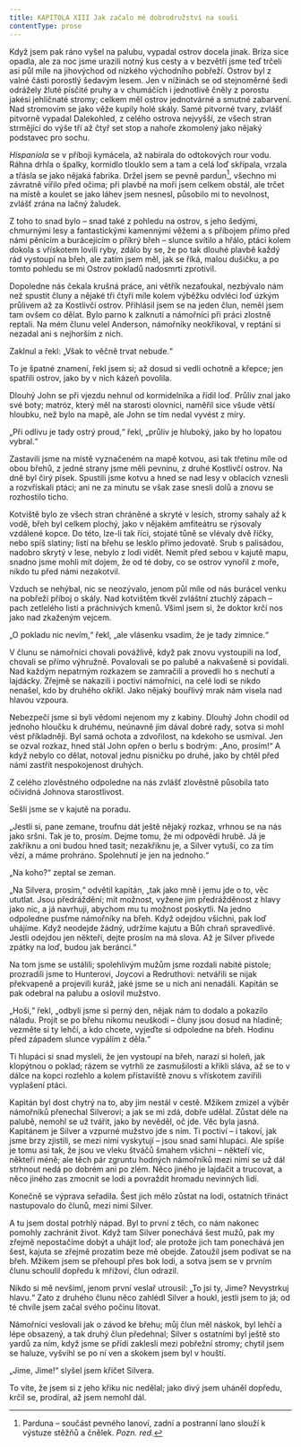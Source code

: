```yaml
---
title: KAPITOLA XIII Jak začalo mé dobrodružství na souši
contentType: prose
---
```


<section>

Když jsem pak ráno vyšel na palubu, vypadal ostrov docela jinak. Bríza sice opadla, ale za noc jsme urazili notný kus cesty a v bezvětří jsme teď trčeli asi půl míle na jihovýchod od nízkého východního pobřeží. Ostrov byl z valné části porostlý šedavým lesem. Jen v nížinách se od stejnoměrné šedi odrážely žluté písčité pruhy a v chumáčích i jednotlivě čněly z porostu jakési jehličnaté stromy; celkem měl ostrov jednotvárné a smutné zabarvení. Nad stromovím se jako věže kupily holé skály. Samé pitvorné tvary, zvlášť pitvorně vypadal Dalekohled, z celého ostrova nejvyšší, ze všech stran strmějící do výše tří až čtyř set stop a nahoře zkomolený jako nějaký podstavec pro sochu.

_Hispaniola_ se v příboji kymácela, až nabírala do odtokových rour vodu. Ráhna drhla o špalky, kormidlo tlouklo sem a tam a celá loď skřípala, vrzala a třásla se jako nějaká fabrika. Držel jsem se pevně pardun[^13], všechno mi závratně vířilo před očima; při plavbě na moři jsem celkem obstál, ale trčet na místě a koulet se jako láhev jsem nesnesl, působilo mi to nevolnost, zvlášť zrána na lačný žaludek.

Z toho to snad bylo – snad také z pohledu na ostrov, s jeho šedými, chmurnými lesy a fantastickými kamennými věžemi a s příbojem přímo před námi pěnícím a burácejícím o příkrý břeh – slunce svítilo a hřálo, ptáci kolem dokola s vřískotem lovili ryby, zdálo by se, že po tak dlouhé plavbě každý rád vystoupí na břeh, ale zatím jsem měl, jak se říká, malou dušičku, a po tomto pohledu se mi Ostrov pokladů nadosmrti zprotivil.

Dopoledne nás čekala krušná práce, ani větřík nezafoukal, nezbývalo nám než spustit čluny a nějaké tři čtyři míle kolem výběžku odvléci loď úzkým průlivem až za Kostlivčí ostrov. Přihlásil jsem se na jeden člun, neměl jsem tam ovšem co dělat. Bylo parno k zalknutí a námořníci při práci zlostně reptali. Na mém člunu velel Anderson, námořníky neokřikoval, v reptání si nezadal ani s nejhorším z nich.

Zaklnul a řekl: „Však to věčně trvat nebude.“

To je špatné znamení, řekl jsem si; až dosud si vedli ochotně a křepce; jen spatřili ostrov, jako by v nich kázeň povolila.

Dlouhý John se při vjezdu nehnul od kormidelníka a řídil loď. Průliv znal jako své boty; matróz, který měl na starosti olovnici, naměřil sice všude větší hloubku, než bylo na mapě, ale John se tím nedal vyvést z míry.

„Při odlivu je tady ostrý proud,“ řekl, „průliv je hluboký, jako by ho lopatou vybral.“

Zastavili jsme na místě vyznačeném na mapě kotvou, asi tak třetinu míle od obou břehů, z jedné strany jsme měli pevninu, z druhé Kostlivčí ostrov. Na dně byl čirý písek. Spustili jsme kotvu a hned se nad lesy v oblacích vznesli a rozvřískali ptáci; ani ne za minutu se však zase snesli dolů a znovu se rozhostilo ticho.

Kotviště bylo ze všech stran chráněné a skryté v lesích, stromy sahaly až k vodě, břeh byl celkem plochý, jako v nějakém amfiteátru se rýsovaly vzdálené kopce. Do této, lze-li tak říci, stojaté tůně se vlévaly dvě říčky, nebo spíš slatiny; listí na břehu se lesklo přímo jedovatě. Srub s palisádou, nadobro skrytý v lese, nebylo z lodi vidět. Nemít před sebou v kajutě mapu, snadno jsme mohli mít dojem, že od té doby, co se ostrov vynořil z moře, nikdo tu před námi nezakotvil.

Vzduch se nehýbal, nic se neozývalo, jenom půl míle od nás burácel venku na pobřeží příboj o skály. Nad kotvištěm tkvěl zvláštní ztuchlý zápach – pach zetlelého listí a práchnivých kmenů. Všiml jsem si, že doktor krčí nos jako nad zkaženým vejcem.

„O pokladu nic nevím,“ řekl, „ale vlásenku vsadím, že je tady zimnice.“

V člunu se námořníci chovali povážlivě, když pak znovu vystoupili na loď, chovali se přímo výhružně. Povalovali se po palubě a nakvašeně si povídali. Nad každým nepatrným rozkazem se zamračili a provedli ho s nechutí a lajdácky. Zřejmě se nakazili i poctiví námořníci, na celé lodi se nikdo nenašel, kdo by druhého okřikl. Jako nějaký bouřlivý mrak nám visela nad hlavou vzpoura.

Nebezpečí jsme si byli vědomi nejenom my z kabiny. Dlouhý John chodil od jednoho hloučku k druhému, neúnavně jim dával dobré rady, sotva si mohl vést příkladněji. Byl samá ochota a zdvořilost, na kdekoho se usmíval. Jen se ozval rozkaz, hned stál John opřen o berlu s bodrým: „Ano, prosím!“ A když nebylo co dělat, notoval jednu písničku po druhé, jako by chtěl před námi zastřít nespokojenost druhých.

Z celého zlověstného odpoledne na nás zvlášť zlověstně působila tato očividná Johnova starostlivost.

Sešli jsme se v kajutě na poradu.

„Jestli si, pane zemane, troufnu dát ještě nějaký rozkaz, vrhnou se na nás jako sršni. Tak je to, prosím. Dejme tomu, že mi odpovědí hrubě. Já je zakřiknu a oni budou hned tasit; nezakřiknu je, a Silver vytuší, co za tím vězí, a máme prohráno. Spolehnutí je jen na jednoho.“

„Na koho?“ zeptal se zeman.

„Na Silvera, prosím,“ odvětil kapitán, „tak jako mně i jemu jde o to, věc ututlat. Jsou předráždění; mít možnost, vyžene jim předrážděnost z hlavy jako nic, a já navrhuji, abychom mu tu možnost poskytli. Na jedno odpoledne pusťme námořníky na břeh. Když odejdou všichni, pak loď uhájíme. Když neodejde žádný, udržíme kajutu a Bůh chraň spravedlivé. Jestli odejdou jen někteří, dejte prosím na má slova. Až je Silver přivede zpátky na loď, budou jak beránci.“

Na tom jsme se ustálili; spolehlivým mužům jsme rozdali nabité pistole; prozradili jsme to Hunterovi, Joycovi a Redruthovi: netvářili se nijak překvapeně a projevili kuráž, jaké jsme se u nich ani nenadáli. Kapitán se pak odebral na palubu a oslovil mužstvo.

„Hoši,“ řekl, „odbyli jsme si perný den, nějak nám to dodalo a pokazilo náladu. Projít se po břehu nikomu neuškodí – čluny jsou dosud na hladině; vezměte si ty lehčí, a kdo chcete, vyjeďte si odpoledne na břeh. Hodinu před západem slunce vypálím z děla.“

Ti hlupáci si snad mysleli, že jen vystoupí na břeh, narazí si holeň, jak klopýtnou o poklad; rázem se vytrhli ze zasmušilosti a křikli sláva, až se to v dálce na kopci rozlehlo a kolem přístaviště znovu s vřískotem zavířili vyplašení ptáci.

Kapitán byl dost chytrý na to, aby jim nestál v cestě. Mžikem zmizel a výběr námořníků přenechal Silverovi; a jak se mi zdá, dobře udělal. Zůstat déle na palubě, nemohl se už tvářit, jako by nevěděl, oč jde. Věc byla jasná. Kapitánem je Silver a vzpurné mužstvo jde s ním. Ti poctiví – i takoví, jak jsme brzy zjistili, se mezi nimi vyskytují – jsou snad samí hlupáci. Ale spíše je tomu asi tak, že jsou ve vleku štváčů šmahem všichni – někteří víc, někteří méně; ale těch pár zgruntu hodných námořníků mezi nimi se už dál strhnout nedá po dobrém ani po zlém. Něco jiného je lajdačit a trucovat, a něco jiného zas zmocnit se lodi a povraždit hromadu nevinných lidí.

Konečně se výprava seřadila. Šest jich mělo zůstat na lodi, ostatních třináct nastupovalo do člunů, mezi nimi Silver.

A tu jsem dostal potrhlý nápad. Byl to první z těch, co nám nakonec pomohly zachránit život. Když tam Silver ponechává šest mužů, pak my zřejmě nepostačíme dobýt a uhájit loď; ale protože jich tam ponechává jen šest, kajuta se zřejmě prozatím beze mě obejde. Zatoužil jsem podívat se na břeh. Mžikem jsem se přehoupl přes bok lodi, a sotva jsem se v prvním člunu schoulil dopředu k mřížoví, člun odrazil.

Nikdo si mě nevšiml, jenom první veslař utrousil: „To jsi ty, Jime? Nevystrkuj hlavu.“ Zato z druhého člunu něco zahlédl Silver a houkl, jestli jsem to já; od té chvíle jsem začal svého počinu litovat.

Námořníci veslovali jak o závod ke břehu; můj člun měl náskok, byl lehčí a lépe obsazený, a tak druhý člun předehnal; Silver s ostatními byl ještě sto yardů za ním, když jsme se přídí zaklesli mezi pobřežní stromy; chytil jsem se haluze, vyšvihl se po ní ven a skokem jsem byl v houští.

„Jime, Jime!“ slyšel jsem křičet Silvera.

To víte, že jsem si z jeho křiku nic nedělal; jako divý jsem uháněl dopředu, krčil se, prodíral, až jsem nemohl dál.

</section>

[^1]: Matróz – námořník. _Pozn. red._

[^2]: Klnout – klít, nadávat. _Pozn. red._

[^3]: Švadronit – rychle drmolivě mluvit. _Pozn. red._

[^4]: Sešlý, vetchý. _Pozn. red._

[^5]: Smotaný žvýkací tabák. _Pozn. red._

[^6]: Nádoba na uchovávání troudu, tj. suché, snadno zápalné látky. _Pozn. red._

[^7]: Přístroj k určování místa podle polohy hvězd. _Pozn. red._

[^8]: Kyvadlové hodiny. _Pozn. red._

[^9]: Dovětek, dodatek. _Pozn. red._

[^10]: Kloun – mohutná špičatá zbraň umístěná pod čarou ponoru na přídi. Svým hrotem sloužila k proražení boku nepřátelské lodi. _Pozn. red._

[^11]: Šalupa – dlouhý člun určený k dopravě mezi kotvící lodí a břehem. _Pozn. red._

[^12]: Staré přísloví (15. stol.), „kdo chodí kolem močálu, bažiny, ten se nachladí“, tj. nelze jednat nečestně bez následků. _Pozn. red._

[^13]: Parduna – součást pevného lanoví, zadní a postranní lano slouží k výstuze stěžňů a čnělek. _Pozn. red._

[^14]: Jola – otevřený sportovní člun s plachtami. _Pozn. red._

[^15]: Zábradlí, ohrazení. _Pozn. red._

[^16]: Brzo bylo vzbouřenců jen osm, námořník ze škuneru, postřelený panem Trelawneyem, ještě ten večer zranění podlehl. Ti, co zůstali, se to ovšem dověděli až později.

[^17]: Kosatka – trojúhelníková plachta nad přídí lodi. _Pozn. red._

[^18]: Stěh – lano spojující stěžeň s trupem a zajišťující jeho lepší stabilitu. _Pozn. red_.

[^19]: Fidibus – papírovýsmotek, jímž se podpaluje dýmka nebo svíčka. _Pozn. red_.

[^20]: Cvičit na povel. _Pozn. red_.

[^21]: Mlýnské kameny. _Pozn. red._
